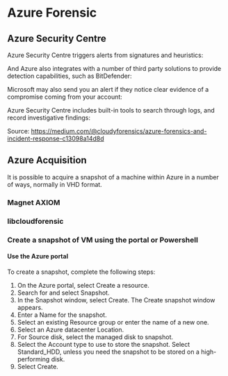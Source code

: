 # Azure Forensic

## Azure Security Centre

Azure Security Centre triggers alerts from signatures and heuristics:

And Azure also integrates with a number of third party solutions to provide detection capabilities, such as BitDefender:

Microsoft may also send you an alert if they notice clear evidence of a compromise coming from your account:

Azure Security Centre includes built-in tools to search through logs, and record investigative findings:


Source: https://medium.com/@cloudyforensics/azure-forensics-and-incident-response-c13098a14d8d

## Azure Acquisition

It is possible to acquire a snapshot of a machine within Azure in a number of ways, normally in VHD format.

### Magnet AXIOM

### libcloudforensic

### Create a snapshot of VM using the portal or Powershell

#### Use the Azure portal
To create a snapshot, complete the following steps:

1. On the Azure portal, select Create a resource.
2. Search for and select Snapshot.
3. In the Snapshot window, select Create. The Create snapshot window appears.
4. Enter a Name for the snapshot.
5. Select an existing Resource group or enter the name of a new one.
6. Select an Azure datacenter Location.
7. For Source disk, select the managed disk to snapshot.
8. Select the Account type to use to store the snapshot. Select Standard_HDD, unless you need the snapshot to be stored on a high-performing disk.
9. Select Create.
